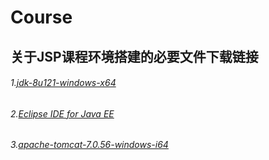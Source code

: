 # Course

## 关于JSP课程环境搭建的必要文件下载链接

###### 1.[jdk-8u121-windows-x64](http://101.96.10.45/download.oracle.com/otn-pub/java/jdk/8u121-b13/e9e7ea248e2c4826b92b3f075a80e441/jdk-8u121-windows-x64.exe?AuthParam=1489156670_81323227267c113370cf40ccad0ac877)
###### 
###### 
###### 2.[Eclipse IDE for Java EE](http://sqdownb.onlinedown.net/down/eclipse-jee-mars-1-win32-x86_64.zip)
###### 
###### 
###### 3.[apache-tomcat-7.0.56-windows-i64](http://mirrors.hust.edu.cn/apache/tomcat/tomcat-7/v7.0.75/bin/apache-tomcat-7.0.75-windows-x64.zip)
